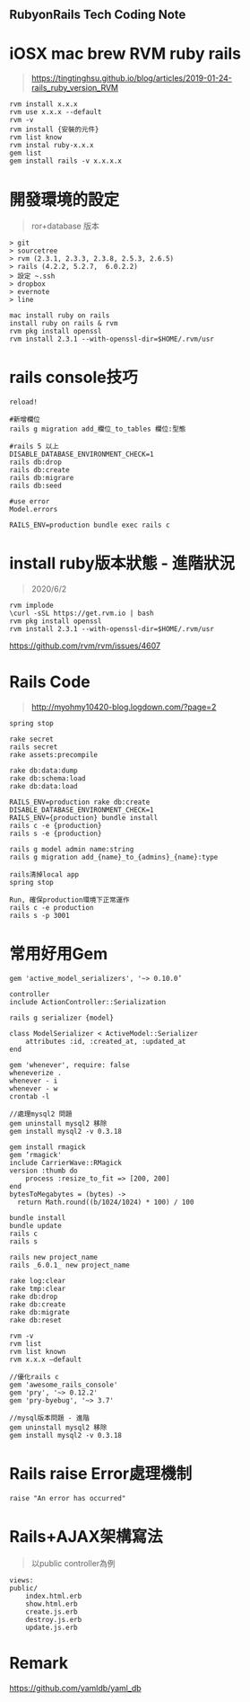 ## RubyonRails Tech Coding Note      

# iOSX mac brew RVM ruby rails
> https://tingtinghsu.github.io/blog/articles/2019-01-24-rails_ruby_version_RVM
```
rvm install x.x.x
rvm use x.x.x --default
rvm -v
rvm install {安裝的元件}
rvm list know 
rvm instal ruby-x.x.x
gem list
gem install rails -v x.x.x.x
```

# 開發環境的設定
> ror+database 版本
```
> git 
> sourcetree
> rvm (2.3.1, 2.3.3, 2.3.8, 2.5.3, 2.6.5)
> rails (4.2.2, 5.2.7,  6.0.2.2) 
> 設定 ~.ssh
> dropbox
> evernote
> line

mac install ruby on rails 
install ruby on rails & rvm
rvm pkg install openssl  
rvm install 2.3.1 --with-openssl-dir=$HOME/.rvm/usr 
```

# rails console技巧
```
reload!

#新增欄位
rails g migration add_欄位_to_tables 欄位:型態

#rails 5 以上
DISABLE_DATABASE_ENVIRONMENT_CHECK=1 
rails db:drop
rails db:create 
rails db:migrare 
rails db:seed 

#use error
Model.errors

RAILS_ENV=production bundle exec rails c
```

# install ruby版本狀態 - 進階狀況 
> 2020/6/2
``` 
rvm implode
\curl -sSL https://get.rvm.io | bash
rvm pkg install openssl
rvm install 2.3.1 --with-openssl-dir=$HOME/.rvm/usr
```
<https://github.com/rvm/rvm/issues/4607> 

# Rails Code  
> http://myohmy10420-blog.logdown.com/?page=2
```
spring stop 

rake secret
rails secret
rake assets:precompile

rake db:data:dump
rake db:schema:load
rake db:data:load
  
RAILS_ENV=production rake db:create DISABLE_DATABASE_ENVIRONMENT_CHECK=1
RAILS_ENV={production} bundle install
rails c -e {production}  
rails s -e {production} 
 
rails g model admin name:string
rails g migration add_{name}_to_{admins}_{name}:type 

rails清掉local app 
spring stop 

Run, 確保production環境下正常運作 
rails c -e production 
rails s -p 3001 

```

# 常用好用Gem
```
gem 'active_model_serializers', '~> 0.10.0’

controller
include ActionController::Serialization

rails g serializer {model}

class ModelSerializer < ActiveModel::Serializer
    attributes :id, :created_at, :updated_at
end 

gem 'whenever', require: false
wheneverize .
whenever - i 
whenever - w
crontab -l 
 
//處理mysql2 問題 
gem uninstall mysql2 移除
gem install mysql2 -v 0.3.18 

gem install rmagick 
gem ‘rmagick'  
include CarrierWave::RMagick 
version :thumb do
    process :resize_to_fit => [200, 200]
end
bytesToMegabytes = (bytes) ->
  return Math.round((b/1024/1024) * 100) / 100
 
bundle install
bundle update
rails c
rails s

rails new project_name
rails _6.0.1_ new project_name

rake log:clear
rake tmp:clear
rake db:drop
rake db:create
rake db:migrate
rake db:reset

rvm -v
rvm list
rvm list known
rvm x.x.x —default  
 
//優化rails c
gem 'awesome_rails_console' 
gem 'pry', '~> 0.12.2'
gem 'pry-byebug', '~> 3.7'

//mysql版本問題 - 進階
gem uninstall mysql2 移除
gem install mysql2 -v 0.3.18  
```

# Rails raise Error處理機制
```
raise "An error has occurred"
```

# Rails+AJAX架構寫法 
> 以public controller為例 
```
views:
public/
	index.html.erb
	show.html.erb
	create.js.erb
	destroy.js.erb
	update.js.erb
```

# Remark
<https://github.com/yamldb/yaml_db>